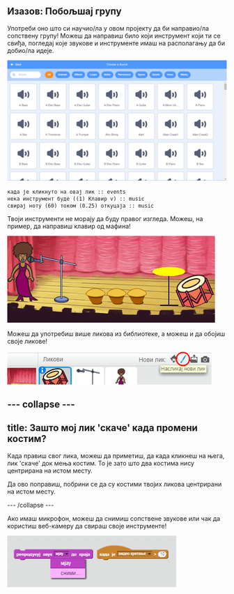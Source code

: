 ## Изазов: Побољшај групу

Употреби оно што си научио/ла у овом пројекту да би направио/ла сопствену групу! Можеш да направиш било који инструмент који ти се свиђа, погледај које звукове и инструменте имаш на располагању да би добио/ла идеје.

![снимак екрана](images/band-ideas-sounds.png)

```blocks3
када је кликнуто на овај лик :: events
нека инструмент буде ((1) Клавир v) :: music
свирај ноту (60) током (0.25) откуцаја :: music
```

Твоји инструменти не морају да буду правог изгледа. Можеш, на пример, да направиш клавир од мафина!

![снимак екрана](images/band-piano.png)

Можеш да употребиш више ликова из библиотеке, а можеш и да обојиш своје ликове!

![снимак екрана](images/band-draw.png)

## \--- collapse \---

## title: Зашто мој лик 'скаче' када промени костим?

Када прaвиш свог лика, можеш да приметиш, да када кликнеш на њега, лик 'скаче' док мења костим. То је зато што два костима нису центрирана на истом месту.

Да ово поправиш, побрини се да су костими твојих ликова центрирани на истом месту.

\--- /collapse \---

Ако имаш микрофон, можеш да снимиш сопствене звукове или чак да користиш веб-камеру да свираш своје инструменте!

![снимак екрана](images/band-io.png)